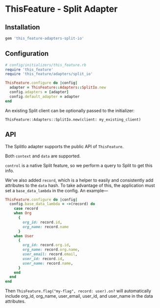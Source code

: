 # ThisFeature - Split Adapter

## Installation

```ruby
gem 'this_feature-adapters-split-io'
```

## Configuration

```ruby
# config/initializers/this_feature.rb
require 'this_feature'
require 'this_feature/adapters/split_io'

ThisFeature.configure do |config|
  adapter = ThisFeature::Adapters::SplitIo.new
  config.adapters = [adapter]
  config.default_adapter = adapter
end
```

An existing Split client can be optionally passed to the initializer:

```
ThisFeature::Adapters::SplitIo.new(client: my_existing_client)
```

## API

The SplitIo adapter supports the public API of `ThisFeature`.

Both `context` and `data` are supported.

`control` is a native Split feature, so we perform a query to Split to get this info.

We've also added `record`, which is a helper to easily and consistently add
attributes to the `data` hash. To take advantage of this, the application must
set a `base_data_lambda` in the config. An example—
```ruby
ThisFeature.configure do |config|
  config.base_data_lambda = ->(record) do
    case record
    when Org
      {
        org_id: record.id,
        org_name: record.name
      }
    when User
      {
        org_id: record.org.id,
        org_name: record.org.name,
        user_email: record.email,
        user_id: record.id,
        user_name: record.name,
      }
    end
  end
end
```
Then `ThisFeature.flag("my-flag", record: user).on?` will automatically include
org_id, org_name, user_email, user_id, and user_name in the data attributes.
